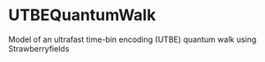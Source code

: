 # UTBEQuantumWalk
Model of an ultrafast time-bin encoding (UTBE) quantum walk using Strawberryfields
